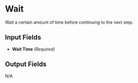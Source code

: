 # Wait

Wait a certain amount of time before continuing to the next step.

## Input Fields

- **Wait Time** *(Required)*

## Output Fields

N/A
